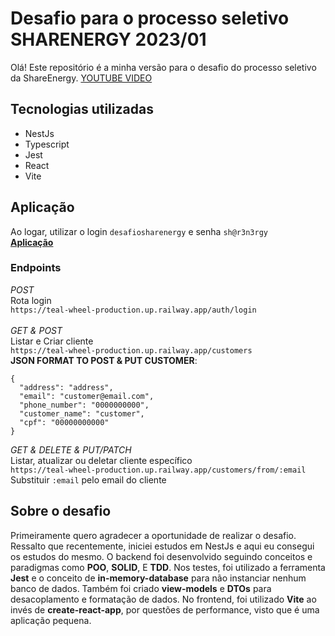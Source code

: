 # Desafio para o processo seletivo SHARENERGY 2023/01

Olá!
Este repositório é a minha versão para o desafio do processo seletivo da ShareEnergy.
[YOUTUBE VIDEO](https://youtu.be/F1yqRLzGvec)

## Tecnologias utilizadas
<ul>
  <li>NestJs</li>
  <li>Typescript</li>
  <li>Jest</li>
  <li>React</li>
  <li>Vite</li>
</ul>

## Aplicação
Ao logar, utilizar o login ```desafiosharenergy``` e senha ```sh@r3n3rgy```
<br>
[**Aplicação**](https://interesting-animal-production.up.railway.app/)
<br>

### Endpoints
*POST*
<br>
Rota login 
<br>
```https://teal-wheel-production.up.railway.app/auth/login```
<br>
<br>
*GET & POST*
<br>
Listar e Criar cliente
<br>
```https://teal-wheel-production.up.railway.app/customers```
<br>
**JSON FORMAT TO POST & PUT CUSTOMER**:
```
{
  "address": "address",
  "email": "customer@email.com",
  "phone_number": "0000000000",
  "customer_name": "customer",
  "cpf": "00000000000"
}
```
*GET & DELETE & PUT/PATCH*
<br>
Listar, atualizar ou deletar cliente específico
<br>
```https://teal-wheel-production.up.railway.app/customers/from/:email```
<br>
Substituir ```:email``` pelo email do cliente


## Sobre o desafio
Primeiramente quero agradecer a oportunidade de realizar o desafio. Ressalto que recentemente, iniciei estudos em NestJs e aqui eu consegui os estudos do mesmo. O backend foi desenvolvido seguindo conceitos e paradigmas como **POO**, **SOLID**, E **TDD**. Nos testes, foi utilizado a ferramenta **Jest** e o conceito de **in-memory-database** para não instanciar nenhum banco de dados. Também foi criado **view-models** e **DTOs** para desacoplamento e formatação de dados. No frontend, foi utilizado **Vite** ao invés de **create-react-app**, por questões de performance, visto que é uma aplicação pequena.
